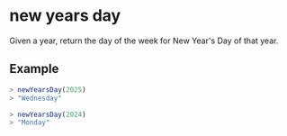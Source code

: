 # new years day

Given a year, return the day of the week for New Year's Day of that year.

## Example

```js
> newYearsDay(2025)
> "Wednesday"

> newYearsDay(2024)
> "Monday"
```
